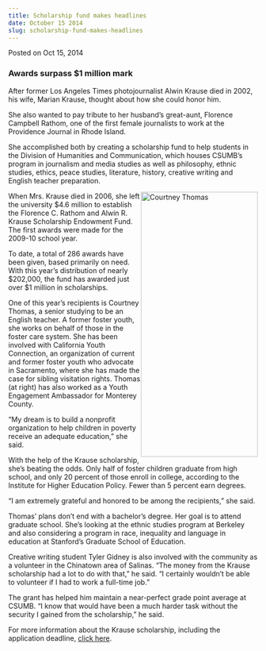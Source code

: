 ```yaml
---
title: Scholarship fund makes headlines
date: October 15 2014
slug: scholarship-fund-makes-headlines
---
```


 



<span class="date">Posted on Oct 15, 2014    </span>
<h3>Awards surpass $1 million mark</h3>
<p>After former Los Angeles Times photojournalist Alwin Krause died
in 2002, his wife, Marian Krause, thought about how she could honor
him.</p>
<p>She also wanted to pay tribute to her husband&#x2019;s great-aunt,
Florence Campbell Rathom, one of the first female journalists to
work at the Providence Journal in Rhode Island.</p>
<p>She accomplished both by creating a scholarship fund to help
students in the Division of Humanities and Communication, which
houses CSUMB&#x2019;s program in journalism and media studies as well as
philosophy, ethnic studies, ethics, peace studies, literature,
history, creative writing and English teacher preparation.</p>
<p><img alt="Courtney Thomas" src="https://news.csumb.edu/sites/default/files/65/attachments/news/images/courtney_thomas_for_web.jpg" style="float:right; width:236px; height:534px">When Mrs. Krause
died in 2006, she left the university $4.6 million to establish the
Florence C. Rathom and Alwin R. Krause Scholarship Endowment Fund.
The first awards were made for the 2009-10 school year.</img></p>
<p>To date, a total of 286 awards have been given, based primarily
on need. With this year&#x2019;s distribution of nearly $202,000, the fund
has awarded just over $1 million in scholarships.</p>
<p>One of this year&#x2019;s recipients is Courtney Thomas, a senior
studying to be an English teacher. A former foster youth, she works
on behalf of those in the foster care system. She has been involved
with California Youth Connection, an organization of current and
former foster youth who advocate in Sacramento, where she has made
the case for sibling visitation rights. Thomas (at right) has also
worked as a Youth Engagement Ambassador for Monterey County.</p>
<p>&#x201C;My dream is to build a nonprofit organization to help children
in poverty receive an adequate education,&#x201D; she said.</p>
<p>With the help of the Krause scholarship, she&#x2019;s beating the odds.
Only half of foster children graduate from high school, and only 20
percent of those enroll in college, according to the Institute for
Higher Education Policy. Fewer than 5 percent earn degrees.</p>
<p>&#x201C;I am extremely grateful and honored to be among the
recipients,&#x201D; she said.</p>
<p>Thomas&#x2019; plans don&#x2019;t end with a bachelor&#x2019;s degree. Her goal is to
attend graduate school. She&#x2019;s looking at the ethnic studies program
at Berkeley and also considering a program in race, inequality and
language in education at Stanford&#x2019;s Graduate School of
Education.</p>
<p>Creative writing student Tyler Gidney is also involved with the
community as a volunteer in the Chinatown area of Salinas. &#x201C;The
money from the Krause scholarship had a lot to do with that,&#x201D; he
said. &#x201C;I certainly wouldn&#x2019;t be able to volunteer if I had to work a
full-time job.&#x201D;</p>
<p>The grant has helped him maintain a near-perfect grade point
average at CSUMB. &#x201C;I know that would have been a much harder task
without the security I gained from the scholarship,&#x201D; he said.</p>
<p>For more information about the Krause scholarship, including the
application deadline, <a href="https://hcom.csumb.edu/students" rel="nofollow">click here</a>.<br>
&#xA0;</br></p>
<p><br>
&#xA0;</br></p>





 
